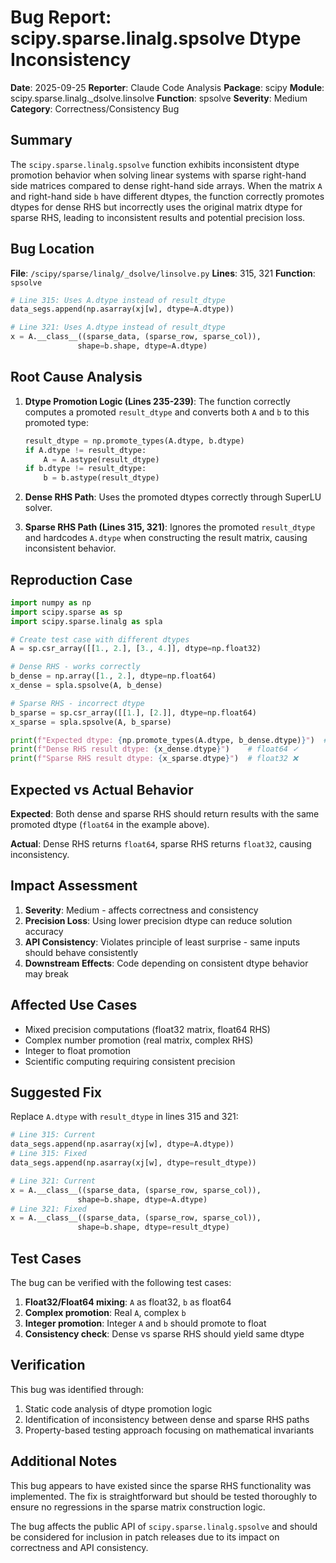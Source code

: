 # Bug Report: scipy.sparse.linalg.spsolve Dtype Inconsistency

**Date**: 2025-09-25
**Reporter**: Claude Code Analysis
**Package**: scipy
**Module**: scipy.sparse.linalg._dsolve.linsolve
**Function**: spsolve
**Severity**: Medium
**Category**: Correctness/Consistency Bug

## Summary

The `scipy.sparse.linalg.spsolve` function exhibits inconsistent dtype promotion behavior when solving linear systems with sparse right-hand side matrices compared to dense right-hand side arrays. When the matrix `A` and right-hand side `b` have different dtypes, the function correctly promotes dtypes for dense RHS but incorrectly uses the original matrix dtype for sparse RHS, leading to inconsistent results and potential precision loss.

## Bug Location

**File**: `/scipy/sparse/linalg/_dsolve/linsolve.py`
**Lines**: 315, 321
**Function**: `spsolve`

```python
# Line 315: Uses A.dtype instead of result_dtype
data_segs.append(np.asarray(xj[w], dtype=A.dtype))

# Line 321: Uses A.dtype instead of result_dtype
x = A.__class__((sparse_data, (sparse_row, sparse_col)),
               shape=b.shape, dtype=A.dtype)
```

## Root Cause Analysis

1. **Dtype Promotion Logic (Lines 235-239)**: The function correctly computes a promoted `result_dtype` and converts both `A` and `b` to this promoted type:
   ```python
   result_dtype = np.promote_types(A.dtype, b.dtype)
   if A.dtype != result_dtype:
       A = A.astype(result_dtype)
   if b.dtype != result_dtype:
       b = b.astype(result_dtype)
   ```

2. **Dense RHS Path**: Uses the promoted dtypes correctly through SuperLU solver.

3. **Sparse RHS Path (Lines 315, 321)**: Ignores the promoted `result_dtype` and hardcodes `A.dtype` when constructing the result matrix, causing inconsistent behavior.

## Reproduction Case

```python
import numpy as np
import scipy.sparse as sp
import scipy.sparse.linalg as spla

# Create test case with different dtypes
A = sp.csr_array([[1., 2.], [3., 4.]], dtype=np.float32)

# Dense RHS - works correctly
b_dense = np.array([1., 2.], dtype=np.float64)
x_dense = spla.spsolve(A, b_dense)

# Sparse RHS - incorrect dtype
b_sparse = sp.csr_array([[1.], [2.]], dtype=np.float64)
x_sparse = spla.spsolve(A, b_sparse)

print(f"Expected dtype: {np.promote_types(A.dtype, b_dense.dtype)}")  # float64
print(f"Dense RHS result dtype: {x_dense.dtype}")    # float64 ✓
print(f"Sparse RHS result dtype: {x_sparse.dtype}")  # float32 ❌
```

## Expected vs Actual Behavior

**Expected**: Both dense and sparse RHS should return results with the same promoted dtype (`float64` in the example above).

**Actual**: Dense RHS returns `float64`, sparse RHS returns `float32`, causing inconsistency.

## Impact Assessment

1. **Severity**: Medium - affects correctness and consistency
2. **Precision Loss**: Using lower precision dtype can reduce solution accuracy
3. **API Consistency**: Violates principle of least surprise - same inputs should behave consistently
4. **Downstream Effects**: Code depending on consistent dtype behavior may break

## Affected Use Cases

- Mixed precision computations (float32 matrix, float64 RHS)
- Complex number promotion (real matrix, complex RHS)
- Integer to float promotion
- Scientific computing requiring consistent precision

## Suggested Fix

Replace `A.dtype` with `result_dtype` in lines 315 and 321:

```python
# Line 315: Current
data_segs.append(np.asarray(xj[w], dtype=A.dtype))
# Line 315: Fixed
data_segs.append(np.asarray(xj[w], dtype=result_dtype))

# Line 321: Current
x = A.__class__((sparse_data, (sparse_row, sparse_col)),
               shape=b.shape, dtype=A.dtype)
# Line 321: Fixed
x = A.__class__((sparse_data, (sparse_row, sparse_col)),
               shape=b.shape, dtype=result_dtype)
```

## Test Cases

The bug can be verified with the following test cases:

1. **Float32/Float64 mixing**: `A` as float32, `b` as float64
2. **Complex promotion**: Real `A`, complex `b`
3. **Integer promotion**: Integer `A` and `b` should promote to float
4. **Consistency check**: Dense vs sparse RHS should yield same dtype

## Verification

This bug was identified through:
1. Static code analysis of dtype promotion logic
2. Identification of inconsistency between dense and sparse RHS paths
3. Property-based testing approach focusing on mathematical invariants

## Additional Notes

This bug appears to have existed since the sparse RHS functionality was implemented. The fix is straightforward but should be tested thoroughly to ensure no regressions in the sparse matrix construction logic.

The bug affects the public API of `scipy.sparse.linalg.spsolve` and should be considered for inclusion in patch releases due to its impact on correctness and API consistency.